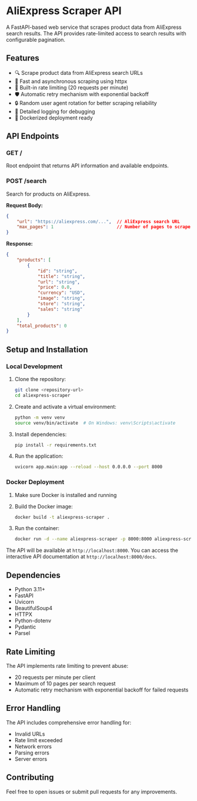 # AliExpress Scraper API

A FastAPI-based web service that scrapes product data from AliExpress search results. The API provides rate-limited access to search results with configurable pagination.

## Features

- 🔍 Scrape product data from AliExpress search URLs
- 🚀 Fast and asynchronous scraping using httpx
- 🔄 Built-in rate limiting (20 requests per minute)
- 🛡️ Automatic retry mechanism with exponential backoff
- 🔒 Random user agent rotation for better scraping reliability
- 📝 Detailed logging for debugging
- 🐳 Dockerized deployment ready

## API Endpoints

### GET /
Root endpoint that returns API information and available endpoints.

### POST /search
Search for products on AliExpress.

**Request Body:**
```json
{
    "url": "https://aliexpress.com/...",  // AliExpress search URL
    "max_pages": 1                        // Number of pages to scrape (default: 1, max: 10)
}
```

**Response:**
```json
{
    "products": [
        {
            "id": "string",
            "title": "string",
            "url": "string",
            "price": 0.0,
            "currency": "USD",
            "image": "string",
            "store": "string",
            "sales": "string"
        }
    ],
    "total_products": 0
}
```

## Setup and Installation

### Local Development

1. Clone the repository:
   ```bash
   git clone <repository-url>
   cd aliexpress-scraper
   ```

2. Create and activate a virtual environment:
   ```bash
   python -m venv venv
   source venv/bin/activate  # On Windows: venv\Scripts\activate
   ```

3. Install dependencies:
   ```bash
   pip install -r requirements.txt
   ```

4. Run the application:
   ```bash
   uvicorn app.main:app --reload --host 0.0.0.0 --port 8000
   ```

### Docker Deployment

1. Make sure Docker is installed and running

2. Build the Docker image:
   ```bash
   docker build -t aliexpress-scraper .
   ```

3. Run the container:
   ```bash
   docker run -d --name aliexpress-scraper -p 8000:8000 aliexpress-scraper
   ```

The API will be available at `http://localhost:8000`. You can access the interactive API documentation at `http://localhost:8000/docs`.

## Dependencies

- Python 3.11+
- FastAPI
- Uvicorn
- BeautifulSoup4
- HTTPX
- Python-dotenv
- Pydantic
- Parsel

## Rate Limiting

The API implements rate limiting to prevent abuse:
- 20 requests per minute per client
- Maximum of 10 pages per search request
- Automatic retry mechanism with exponential backoff for failed requests

## Error Handling

The API includes comprehensive error handling for:
- Invalid URLs
- Rate limit exceeded
- Network errors
- Parsing errors
- Server errors

## Contributing

Feel free to open issues or submit pull requests for any improvements.
